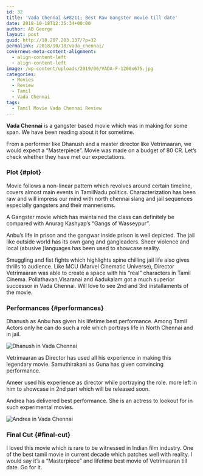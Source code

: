 ```yaml
---
id: 32
title: 'Vada Chennai &#8211; Best Raw Gangster movie till date'
date: 2018-10-18T12:35:34+00:00
author: AB George
layout: post
guid: http://18.207.203.137/?p=32
permalink: /2018/10/18/vada_chennai/
covernews-meta-content-alignment:
  - align-content-left
  - align-content-left
image: /wp-content/uploads/2019/06/VADA-F-1200x675.jpg
categories:
  - Movies
  - Review
  - Tamil
  - Vada Chennai
tags:
  - Tamil Movie Vada Chennai Review
---
```

**Vada Chennai**&nbsp;is a gangster based movie which was in making for some span. We have been reading about it for sometime.

From a performer like Dhanush and a master director like Vetrimaaran, we would expect a “Masterpiece”. Movie was made on a budget of 80 CR. Let’s check whether they have met our expectations.

### Plot {#plot}

Movie follows a non-linear pattern which revolves around certain timeline, covers almost main events in TamilNadu politics. Characterization has been raw and will impress our mind with north chennai slang and jail sequences especially gangsters and their mannerisms.

A Gangster movie which has maintained the class can definitely be compared with Anurag Kashyap’s “Gangs of Wasseypur”.

Anbu’s life in prison and the gangwar inside prison is well depicted. The jail like outside world has its own gang and gangleaders. Sheer violence and local (abusive )languages has been used to showcase reality.

Smuggling and fist fights which highlights spine chilling jail life also gives thrills to audience. Like MCU (Marvel Cinematic Universe), Director Vetrimaaran was able to create a space with his “real” characters in Tamil Cinema. Pollathavan,Visaranai and Aadukalam got a much superior successor in Vada Chennai. Will love to see 2nd and 3rd installaments of the movie.

### Performances {#performances}

Dhanush as Anbu has given his lifetime best performance. Among Tamil Actors only he can do such a role which portrays life in North Chennai and in jail.

<div class="wp-block-image">
  <img src="assets/images/post-images/vada-chennai/dhanush_vada%20chennai.jpg" alt="Dhanush in Vada Chennai" />
</div>

Vetrimaaran as Director has used all his experience in making this legendary movie. Samuthirakani as Guna has given convincing performance.

Ameer used his experience as director while portraying the role. more left in him to showcase in 2nd part which will be released soon.

Andrea has delivered best performance. She is an actress to lookout for in such experimental movies.

<div class="wp-block-image">
  <img src="assets/images/post-images/vada-chennai/andrea.jpg" alt="Andrea in Vada Chennai" />
</div>

### Final Cut {#final-cut}

I loved this movie which is rare to be witnessed in Indian film industry. One of the best tamil movie in current decade which patches well with reality. I would say it’s a “Masterpiece” and lifetime best movie of Vetrimaaran till date. Go for it.